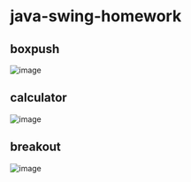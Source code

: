 # java-swing-homework

## boxpush

![image](https://github.com/SP12893678/java-swing-homework/blob/master/boxpush.png)

## calculator

![image](https://github.com/SP12893678/java-swing-homework/blob/master/calculator.png)

## breakout

![image](https://github.com/SP12893678/java-swing-homework/blob/master/breakout.png)

